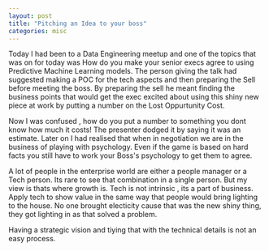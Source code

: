 ```yaml
---
layout: post
title: "Pitching an Idea to your boss"
categories: misc
---
```


Today I had been to a Data Engineering meetup and one of the topics that was on for today was How do you make your senior execs agree to using Predictive Machine Learning models. The person giving the talk had suggested making a POC for the tech aspects and then preparing the Sell before meeting the boss. By preparing the sell he meant finding the business points that would get the exec excited about using this shiny new piece at work by putting a number on the Lost Oppurtunity Cost. 

Now I was confused , how do you put a number to something you dont know how much it costs! The presenter dodged it by saying it was an estimate. Later on I had realised that when in negotiation we are in the business of playing with psychology. Even if the game is based on hard facts you still have to work your Boss's psychology to get them to agree. 

A lot of people in the enterprise world are either a people manager or a Tech person. Its rare to see that combination in a single person. But my view is thats where growth is. Tech is not intrinsic , its a part of business. Apply tech to show value in the same way that people would bring lighting to the house. No one brought electicity cause that was the new shiny thing, they got lighting in as that solved a problem.  

Having a strategic vision and tiying that with the technical details is not an easy process.
